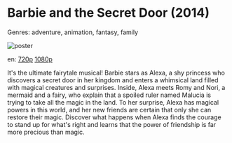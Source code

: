 # Barbie and the Secret Door (2014)

Genres: adventure, animation, fantasy, family

![poster](http://image.tmdb.org/t/p/w500/5lUo3LmyLZsg1g9rQv5UMXnVkiq.jpg)

en:
  [720p](magnet:?xt=urn:btih:B94057AA4DC29E77160FB2C8B263C403CAE78673&tr=udp://glotorrents.pw:6969/announce&tr=udp://tracker.opentrackr.org:1337/announce&tr=udp://torrent.gresille.org:80/announce&tr=udp://tracker.openbittorrent.com:80&tr=udp://tracker.coppersurfer.tk:6969&tr=udp://tracker.leechers-paradise.org:6969&tr=udp://p4p.arenabg.ch:1337&tr=udp://tracker.internetwarriors.net:1337)
  [1080p](magnet:?xt=urn:btih:C286C765AC2086DDB1C64A6212B375CE2D500461&tr=udp://glotorrents.pw:6969/announce&tr=udp://tracker.opentrackr.org:1337/announce&tr=udp://torrent.gresille.org:80/announce&tr=udp://tracker.openbittorrent.com:80&tr=udp://tracker.coppersurfer.tk:6969&tr=udp://tracker.leechers-paradise.org:6969&tr=udp://p4p.arenabg.ch:1337&tr=udp://tracker.internetwarriors.net:1337)
  


It's the ultimate fairytale musical! Barbie stars as Alexa, a shy princess who discovers a secret door in her kingdom and enters a whimsical land filled with magical creatures and surprises. Inside, Alexa meets Romy and Nori, a mermaid and a fairy, who explain that a spoiled ruler named Malucia is trying to take all the magic in the land. To her surprise, Alexa has magical powers in this world, and her new friends are certain that only she can restore their magic. Discover what happens when Alexa finds the courage to stand up for what's right and learns that the power of friendship is far more precious than magic.